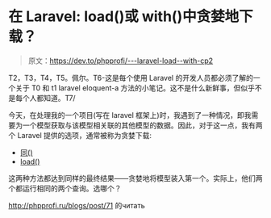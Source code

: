 # 在 Laravel: load()或 with()中贪婪地下载？

> 原文：<https://dev.to/phpprofi/---laravel-load--with-cp2>

T2，T3，T4，T5。佩尔。T6-这是每个使用 Laravel 的开发人员都必须了解的一个关于 T0 和 t1 laravel eloquent-a 方法的小笔记。这不是什么新鲜事，但似乎不是每个人都知道。T7/

今天，在处理我的一个项目(写在 laravel 框架上)时，我遇到了一种情况，即我需要为一个模型获取与该模型相关联的其他模型的数据。因此，对于这一点，我有两个 Laravel 提供的选项，通常被称为贪婪下载:

*   [同()](https://laravel.com/docs/5.2/eloquent-relationships#eager-loading)
*   [load()](https://laravel.com/docs/5.2/eloquent-relationships#lazy-eager-loading)

这两种方法都达到同样的最终结果——贪婪地将模型装入第一个。实际上，他们两个都运行相同的两个查询。选哪个？

http://phpprofi.ru/blogs/post/71 的читать